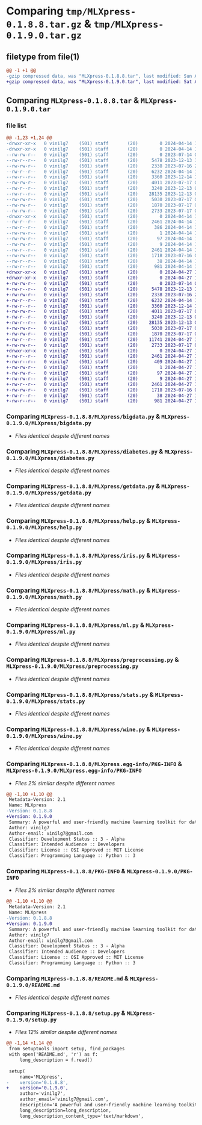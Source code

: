 # Comparing `tmp/MLXpress-0.1.8.8.tar.gz` & `tmp/MLXpress-0.1.9.0.tar.gz`

## filetype from file(1)

```diff
@@ -1 +1 @@
-gzip compressed data, was "MLXpress-0.1.8.8.tar", last modified: Sun Apr 14 12:06:56 2024, max compression
+gzip compressed data, was "MLXpress-0.1.9.0.tar", last modified: Sat Apr 27 13:52:38 2024, max compression
```

## Comparing `MLXpress-0.1.8.8.tar` & `MLXpress-0.1.9.0.tar`

### file list

```diff
@@ -1,23 +1,24 @@
-drwxr-xr-x   0 vinilg7    (501) staff       (20)        0 2024-04-14 12:06:56.305877 MLXpress-0.1.8.8/
-drwxr-xr-x   0 vinilg7    (501) staff       (20)        0 2024-04-14 12:06:56.304334 MLXpress-0.1.8.8/MLXpress/
--rw-rw-r--   0 vinilg7    (501) staff       (20)        0 2023-07-14 01:21:38.000000 MLXpress-0.1.8.8/MLXpress/__init__.py
--rw-r--r--   0 vinilg7    (501) staff       (20)     5478 2023-12-13 11:57:53.000000 MLXpress-0.1.8.8/MLXpress/bigdata.py
--rw-rw-r--   0 vinilg7    (501) staff       (20)     2338 2023-07-16 23:45:14.000000 MLXpress-0.1.8.8/MLXpress/diabetes.py
--rw-r--r--   0 vinilg7    (501) staff       (20)     6232 2024-04-14 12:01:28.000000 MLXpress-0.1.8.8/MLXpress/getdata.py
--rw-r--r--   0 vinilg7    (501) staff       (20)     3360 2023-12-14 13:36:32.000000 MLXpress-0.1.8.8/MLXpress/help.py
--rw-rw-r--   0 vinilg7    (501) staff       (20)     4011 2023-07-17 06:11:02.000000 MLXpress-0.1.8.8/MLXpress/iris.py
--rw-r--r--   0 vinilg7    (501) staff       (20)     3240 2023-12-13 09:58:20.000000 MLXpress-0.1.8.8/MLXpress/math.py
--rw-r--r--   0 vinilg7    (501) staff       (20)    28135 2023-12-13 09:58:20.000000 MLXpress-0.1.8.8/MLXpress/ml.py
--rw-rw-r--   0 vinilg7    (501) staff       (20)     5030 2023-07-17 05:03:38.000000 MLXpress-0.1.8.8/MLXpress/preprocessing.py
--rw-rw-r--   0 vinilg7    (501) staff       (20)     1870 2023-07-17 05:24:56.000000 MLXpress-0.1.8.8/MLXpress/stats.py
--rw-rw-r--   0 vinilg7    (501) staff       (20)     2733 2023-07-17 06:10:32.000000 MLXpress-0.1.8.8/MLXpress/wine.py
-drwxr-xr-x   0 vinilg7    (501) staff       (20)        0 2024-04-14 12:06:56.305304 MLXpress-0.1.8.8/MLXpress.egg-info/
--rw-r--r--   0 vinilg7    (501) staff       (20)     2461 2024-04-14 12:06:56.000000 MLXpress-0.1.8.8/MLXpress.egg-info/PKG-INFO
--rw-r--r--   0 vinilg7    (501) staff       (20)      386 2024-04-14 12:06:56.000000 MLXpress-0.1.8.8/MLXpress.egg-info/SOURCES.txt
--rw-rw-r--   0 vinilg7    (501) staff       (20)        1 2024-04-14 12:06:56.000000 MLXpress-0.1.8.8/MLXpress.egg-info/dependency_links.txt
--rw-rw-r--   0 vinilg7    (501) staff       (20)       97 2024-04-14 12:06:56.000000 MLXpress-0.1.8.8/MLXpress.egg-info/requires.txt
--rw-rw-r--   0 vinilg7    (501) staff       (20)        9 2024-04-14 12:06:56.000000 MLXpress-0.1.8.8/MLXpress.egg-info/top_level.txt
--rw-r--r--   0 vinilg7    (501) staff       (20)     2461 2024-04-14 12:06:56.305655 MLXpress-0.1.8.8/PKG-INFO
--rw-rw-r--   0 vinilg7    (501) staff       (20)     1718 2023-07-16 07:37:28.000000 MLXpress-0.1.8.8/README.md
--rw-r--r--   0 vinilg7    (501) staff       (20)       38 2024-04-14 12:06:56.305928 MLXpress-0.1.8.8/setup.cfg
--rw-r--r--   0 vinilg7    (501) staff       (20)      981 2024-04-14 12:05:51.000000 MLXpress-0.1.8.8/setup.py
+drwxr-xr-x   0 vinilg7    (501) staff       (20)        0 2024-04-27 13:52:38.528869 MLXpress-0.1.9.0/
+drwxr-xr-x   0 vinilg7    (501) staff       (20)        0 2024-04-27 13:52:38.527162 MLXpress-0.1.9.0/MLXpress/
+-rw-rw-r--   0 vinilg7    (501) staff       (20)        0 2023-07-14 01:21:38.000000 MLXpress-0.1.9.0/MLXpress/__init__.py
+-rw-r--r--   0 vinilg7    (501) staff       (20)     5478 2023-12-13 11:57:53.000000 MLXpress-0.1.9.0/MLXpress/bigdata.py
+-rw-rw-r--   0 vinilg7    (501) staff       (20)     2338 2023-07-16 23:45:14.000000 MLXpress-0.1.9.0/MLXpress/diabetes.py
+-rw-r--r--   0 vinilg7    (501) staff       (20)     6232 2024-04-14 12:01:28.000000 MLXpress-0.1.9.0/MLXpress/getdata.py
+-rw-r--r--   0 vinilg7    (501) staff       (20)     3360 2023-12-14 13:36:32.000000 MLXpress-0.1.9.0/MLXpress/help.py
+-rw-rw-r--   0 vinilg7    (501) staff       (20)     4011 2023-07-17 06:11:02.000000 MLXpress-0.1.9.0/MLXpress/iris.py
+-rw-r--r--   0 vinilg7    (501) staff       (20)     3240 2023-12-13 09:58:20.000000 MLXpress-0.1.9.0/MLXpress/math.py
+-rw-r--r--   0 vinilg7    (501) staff       (20)    28135 2023-12-13 09:58:20.000000 MLXpress-0.1.9.0/MLXpress/ml.py
+-rw-rw-r--   0 vinilg7    (501) staff       (20)     5030 2023-07-17 05:03:38.000000 MLXpress-0.1.9.0/MLXpress/preprocessing.py
+-rw-rw-r--   0 vinilg7    (501) staff       (20)     1870 2023-07-17 05:24:56.000000 MLXpress-0.1.9.0/MLXpress/stats.py
+-rw-r--r--   0 vinilg7    (501) staff       (20)    11741 2024-04-27 13:48:43.000000 MLXpress-0.1.9.0/MLXpress/timeSeries.py
+-rw-rw-r--   0 vinilg7    (501) staff       (20)     2733 2023-07-17 06:10:32.000000 MLXpress-0.1.9.0/MLXpress/wine.py
+drwxr-xr-x   0 vinilg7    (501) staff       (20)        0 2024-04-27 13:52:38.528196 MLXpress-0.1.9.0/MLXpress.egg-info/
+-rw-r--r--   0 vinilg7    (501) staff       (20)     2461 2024-04-27 13:52:38.000000 MLXpress-0.1.9.0/MLXpress.egg-info/PKG-INFO
+-rw-r--r--   0 vinilg7    (501) staff       (20)      409 2024-04-27 13:52:38.000000 MLXpress-0.1.9.0/MLXpress.egg-info/SOURCES.txt
+-rw-rw-r--   0 vinilg7    (501) staff       (20)        1 2024-04-27 13:52:38.000000 MLXpress-0.1.9.0/MLXpress.egg-info/dependency_links.txt
+-rw-rw-r--   0 vinilg7    (501) staff       (20)       97 2024-04-27 13:52:38.000000 MLXpress-0.1.9.0/MLXpress.egg-info/requires.txt
+-rw-rw-r--   0 vinilg7    (501) staff       (20)        9 2024-04-27 13:52:38.000000 MLXpress-0.1.9.0/MLXpress.egg-info/top_level.txt
+-rw-r--r--   0 vinilg7    (501) staff       (20)     2461 2024-04-27 13:52:38.528617 MLXpress-0.1.9.0/PKG-INFO
+-rw-rw-r--   0 vinilg7    (501) staff       (20)     1718 2023-07-16 07:37:28.000000 MLXpress-0.1.9.0/README.md
+-rw-r--r--   0 vinilg7    (501) staff       (20)       38 2024-04-27 13:52:38.528921 MLXpress-0.1.9.0/setup.cfg
+-rw-r--r--   0 vinilg7    (501) staff       (20)      981 2024-04-27 13:50:40.000000 MLXpress-0.1.9.0/setup.py
```

### Comparing `MLXpress-0.1.8.8/MLXpress/bigdata.py` & `MLXpress-0.1.9.0/MLXpress/bigdata.py`

 * *Files identical despite different names*

### Comparing `MLXpress-0.1.8.8/MLXpress/diabetes.py` & `MLXpress-0.1.9.0/MLXpress/diabetes.py`

 * *Files identical despite different names*

### Comparing `MLXpress-0.1.8.8/MLXpress/getdata.py` & `MLXpress-0.1.9.0/MLXpress/getdata.py`

 * *Files identical despite different names*

### Comparing `MLXpress-0.1.8.8/MLXpress/help.py` & `MLXpress-0.1.9.0/MLXpress/help.py`

 * *Files identical despite different names*

### Comparing `MLXpress-0.1.8.8/MLXpress/iris.py` & `MLXpress-0.1.9.0/MLXpress/iris.py`

 * *Files identical despite different names*

### Comparing `MLXpress-0.1.8.8/MLXpress/math.py` & `MLXpress-0.1.9.0/MLXpress/math.py`

 * *Files identical despite different names*

### Comparing `MLXpress-0.1.8.8/MLXpress/ml.py` & `MLXpress-0.1.9.0/MLXpress/ml.py`

 * *Files identical despite different names*

### Comparing `MLXpress-0.1.8.8/MLXpress/preprocessing.py` & `MLXpress-0.1.9.0/MLXpress/preprocessing.py`

 * *Files identical despite different names*

### Comparing `MLXpress-0.1.8.8/MLXpress/stats.py` & `MLXpress-0.1.9.0/MLXpress/stats.py`

 * *Files identical despite different names*

### Comparing `MLXpress-0.1.8.8/MLXpress/wine.py` & `MLXpress-0.1.9.0/MLXpress/wine.py`

 * *Files identical despite different names*

### Comparing `MLXpress-0.1.8.8/MLXpress.egg-info/PKG-INFO` & `MLXpress-0.1.9.0/MLXpress.egg-info/PKG-INFO`

 * *Files 2% similar despite different names*

```diff
@@ -1,10 +1,10 @@
 Metadata-Version: 2.1
 Name: MLXpress
-Version: 0.1.8.8
+Version: 0.1.9.0
 Summary: A powerful and user-friendly machine learning toolkit for data science and ML professionals to accelerate their workflow
 Author: vinilg7
 Author-email: vinilg7@gmail.com
 Classifier: Development Status :: 3 - Alpha
 Classifier: Intended Audience :: Developers
 Classifier: License :: OSI Approved :: MIT License
 Classifier: Programming Language :: Python :: 3
```

### Comparing `MLXpress-0.1.8.8/PKG-INFO` & `MLXpress-0.1.9.0/PKG-INFO`

 * *Files 2% similar despite different names*

```diff
@@ -1,10 +1,10 @@
 Metadata-Version: 2.1
 Name: MLXpress
-Version: 0.1.8.8
+Version: 0.1.9.0
 Summary: A powerful and user-friendly machine learning toolkit for data science and ML professionals to accelerate their workflow
 Author: vinilg7
 Author-email: vinilg7@gmail.com
 Classifier: Development Status :: 3 - Alpha
 Classifier: Intended Audience :: Developers
 Classifier: License :: OSI Approved :: MIT License
 Classifier: Programming Language :: Python :: 3
```

### Comparing `MLXpress-0.1.8.8/README.md` & `MLXpress-0.1.9.0/README.md`

 * *Files identical despite different names*

### Comparing `MLXpress-0.1.8.8/setup.py` & `MLXpress-0.1.9.0/setup.py`

 * *Files 12% similar despite different names*

```diff
@@ -1,14 +1,14 @@
 from setuptools import setup, find_packages
 with open('README.md', 'r') as f:
     long_description = f.read()
 
 setup(
     name='MLXpress',
-    version='0.1.8.8',
+    version='0.1.9.0',
     author='vinilg7',
     author_email='vinilg7@gmail.com',
     description='A powerful and user-friendly machine learning toolkit for data science and ML professionals to accelerate their workflow',
     long_description=long_description,
     long_description_content_type='text/markdown',
```


